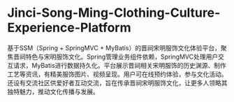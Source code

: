 # Jinci-Song-Ming-Clothing-Culture-Experience-Platform
基于SSM（Spring + SpringMVC + MyBatis）的晋祠宋明服饰文化体验平台，聚焦晋祠特色与宋明服饰文化。Spring管理业务组件依赖，SpringMVC处理用户交互请求，MyBatis进行数据持久化。平台展示晋祠相关宋明服饰的历史渊源、制作工艺等资讯，有精美服饰图片、视频呈现。用户可在线预约体验，参与文化活动。还设有交流社区供爱好者互动交流，旨在传承晋祠宋明服饰文化，让更多人领略其独特魅力，推动文化传播与发展。

